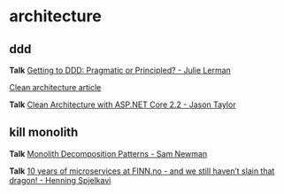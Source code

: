 # architecture

## ddd

**Talk** [Getting to DDD: Pragmatic or Principled? - Julie Lerman](https://www.youtube.com/watch?v=3AAzySH3A88&list=PL03Lrmd9CiGe9QtFC8LRRqknzpKgcrWpe&index=20&t=0s)

[Clean architecture article](https://blog.cleancoder.com/uncle-bob/2012/08/13/the-clean-architecture.html)

**Talk** [Clean Architecture with ASP.NET Core 2.2 - Jason Taylor](https://www.youtube.com/watch?v=Zygw4UAxCdg)

## kill monolith

**Talk** [Monolith Decomposition Patterns - Sam Newman](https://www.youtube.com/watch?v=64w1zbpHGTg&list=PL03Lrmd9CiGe9QtFC8LRRqknzpKgcrWpe&index=140&t=0s)

**Talk** [10 years of microservices at FINN.no - and we still haven’t slain that dragon! - Henning Spjelkavi](https://www.youtube.com/watch?v=8f7bg5YAdds&list=PL03Lrmd9CiGe9QtFC8LRRqknzpKgcrWpe&index=43&t=2589s)